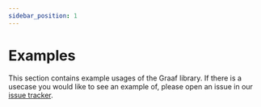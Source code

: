 ```yaml
---
sidebar_position: 1
---
```


# Examples

This section contains example usages of the Graaf library.
If there is a usecase you would like to see an example of, please open an issue in
our [issue tracker](https://github.com/bobluppes/graaf/issues).
